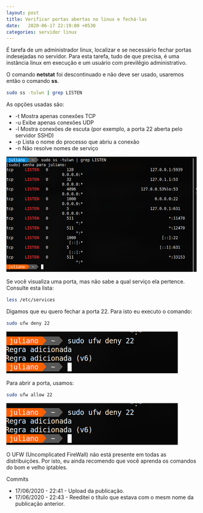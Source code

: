 ```yaml
---
layout: post
title: Verificar portas abertas no linux e fechá-las
date:   2020-06-17 22:19:00 +0530
categories: servidor linux
---
```


É tarefa de um administrador linux, localizar e se necessário fechar portas indesejadas no servidor. Para esta tarefa, tudo de que precisa, é uma instância linux em execução e um usuário com previlêgio administrativo.

O comando **netstat** foi descontinuado e não deve ser usado, usaremos então o comando **ss**. 

```bash
sudo ss -tulwn | grep LISTEN
```

As opções usadas são:

- -t Mostra apenas conexões TCP 
- -u Exibe apenas conexões UDP
- -l Mostra conexões de escuta (por exemplo, a porta 22 aberta pelo servidor SSHD)
- -p Lista o nome do processo que abriu a conexão
- -n Não resolve nomes de serviço

![portas](/blog/images/portas.png)

Se você visualiza uma porta, mas não sabe a qual serviço ela pertence. Consulte esta lista:

```bash
less /etc/services
```

Digamos que eu quero fechar a porta 22. Para isto eu executo o comando:

```bash
sudo ufw deny 22
```

![ufw](/blog/images/ufw.png)

Para abrir a porta, usamos:

```bash
sudo ufw allow 22
```

![ufwallow](/blog/images/ufw.png)

O UFW (Uncomplicated FireWall) não está presente em todas as distribuições. Por isto, eu ainda recomendo que você aprenda os comandos do bom e velho iptables.


Commits
- 17/06/2020 - 22:41 - Upload da publicação.
- 17/06/2020 - 22:43 - Reeditei o título que estava com o mesm nome da publicação anterior. 
